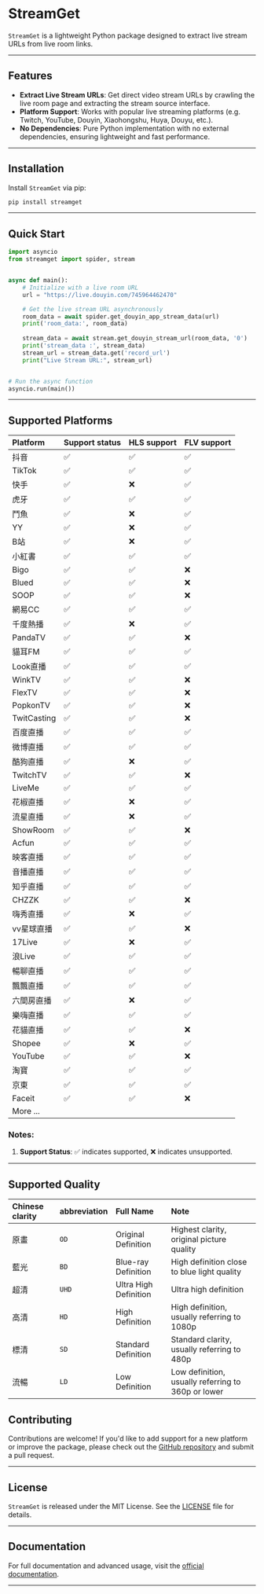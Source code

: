 # StreamGet 

`StreamGet` is a lightweight Python package designed to extract live stream URLs from live room links. 

------

## Features

- **Extract Live Stream URLs**: Get direct video stream URLs by crawling the live room page and extracting the stream source interface.
- **Platform Support**: Works with popular live streaming platforms (e.g. Twitch, YouTube, Douyin, Xiaohongshu, Huya, Douyu, etc.).
- **No Dependencies**: Pure Python implementation with no external dependencies, ensuring lightweight and fast performance.

------

## Installation

Install `StreamGet` via pip:

```bash
pip install streamget
```

------

## Quick Start

```python
import asyncio
from streamget import spider, stream


async def main():
    # Initialize with a live room URL
    url = "https://live.douyin.com/745964462470"

    # Get the live stream URL asynchronously
    room_data = await spider.get_douyin_app_stream_data(url)
    print('room_data:', room_data)
    
    stream_data = await stream.get_douyin_stream_url(room_data, '0')
    print('stream_data :', stream_data)
    stream_url = stream_data.get('record_url')
    print("Live Stream URL:", stream_url)


# Run the async function
asyncio.run(main())

```

------

## Supported Platforms

| Platform    | Support status | HLS support | FLV support |
| :---------- | :------------- | :---------- | :---------- |
| 抖音        | ✅              | ✅           | ✅           |
| TikTok      | ✅              | ✅           | ✅           |
| 快手        | ✅              | ❌           | ✅           |
| 虎牙        | ✅              | ✅           | ✅           |
| 鬥魚        | ✅              | ❌           | ✅           |
| YY          | ✅              | ❌           | ✅           |
| B站         | ✅              | ❌           | ✅           |
| 小紅書      | ✅              | ✅           | ✅           |
| Bigo        | ✅              | ✅           | ❌           |
| Blued       | ✅              | ✅           | ❌           |
| SOOP        | ✅              | ✅           | ❌           |
| 網易CC      | ✅              | ✅           | ✅           |
| 千度熱播    | ✅              | ❌           | ✅           |
| PandaTV     | ✅              | ✅           | ❌           |
| 貓耳FM      | ✅              | ✅           | ✅           |
| Look直播    | ✅              | ✅           | ✅           |
| WinkTV      | ✅              | ✅           | ❌           |
| FlexTV      | ✅              | ✅           | ❌           |
| PopkonTV    | ✅              | ✅           | ❌           |
| TwitCasting | ✅              | ✅           | ❌           |
| 百度直播    | ✅              | ✅           | ✅           |
| 微博直播    | ✅              | ✅           | ✅           |
| 酷狗直播    | ✅              | ❌           | ✅           |
| TwitchTV    | ✅              | ✅           | ❌           |
| LiveMe      | ✅              | ✅           | ✅           |
| 花椒直播    | ✅              | ❌           | ✅           |
| 流星直播    | ✅              | ❌           | ✅           |
| ShowRoom    | ✅              | ✅           | ❌           |
| Acfun       | ✅              | ✅           | ✅           |
| 映客直播    | ✅              | ✅           | ✅           |
| 音播直播    | ✅              | ✅           | ✅           |
| 知乎直播    | ✅              | ✅           | ✅           |
| CHZZK       | ✅              | ✅           | ❌           |
| 嗨秀直播    | ✅              | ❌           | ✅           |
| vv星球直播  | ✅              | ✅           | ❌           |
| 17Live      | ✅              | ❌           | ✅           |
| 浪Live      | ✅              | ✅           | ✅           |
| 暢聊直播    | ✅              | ✅           | ✅           |
| 飄飄直播    | ✅              | ✅           | ✅           |
| 六間房直播  | ✅              | ❌           | ✅           |
| 樂嗨直播    | ✅              | ✅           | ✅           |
| 花貓直播    | ✅              | ✅           | ❌           |
| Shopee      | ✅              | ❌           | ✅           |
| YouTube     | ✅              | ✅           | ❌           |
| 淘寶        | ✅              | ✅           | ✅           |
| 京東        | ✅              | ✅           | ✅           |
| Faceit      | ✅              | ✅           | ❌           |
| More ...    |                |             |             |

### Notes:

1. **Support Status**: ✅ indicates supported, ❌ indicates unsupported.

------

## Supported Quality

| Chinese clarity | abbreviation | Full Name             | Note                                               |
| :-------------- | :----------- | :-------------------- | :------------------------------------------------- |
| 原畫            | `OD`         | Original Definition   | Highest clarity, original picture quality          |
| 藍光            | `BD`         | Blue-ray Definition   | High definition close to blue light quality        |
| 超清            | `UHD`        | Ultra High Definition | Ultra high definition                              |
| 高清            | `HD`         | High Definition       | High definition, usually referring to 1080p        |
| 標清            | `SD`         | Standard Definition   | Standard clarity, usually referring to 480p        |
| 流暢            | `LD`         | Low Definition        | Low definition, usually referring to 360p or lower |

## Contributing

Contributions are welcome! If you'd like to add support for a new platform or improve the package, please check out the [GitHub repository](https://github.com/ihmily/DouyinLiveRecorder) and submit a pull request.

------

## License

`StreamGet` is released under the MIT License. See the [LICENSE](https://github.com/ihmily/DouyinLiveRecorder/blob/main/LICENSE) file for details.

------

## Documentation

For full documentation and advanced usage, visit the [official documentation](https://streamget.readthedocs.io/).

------

